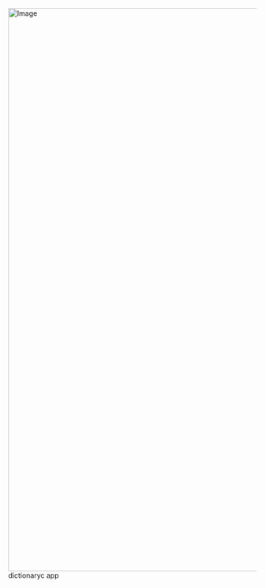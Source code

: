 <img width="1143" alt="Image" src="https://github.com/user-attachments/assets/9aa7a73f-be56-4fdc-a952-f5eb81da68a1" />
dictionaryc app
